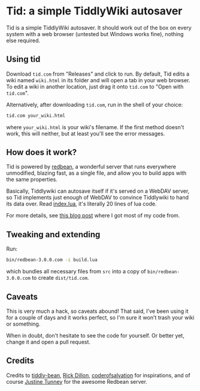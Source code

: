 # Tid: a simple TiddlyWiki autosaver

Tid is a simple TiddlyWiki autosaver. It should work out of the box on every system with a web browser (untested but Windows works fine), nothing else required.

## Using tid

Download `tid.com` from "Releases" and click to run. By default, Tid edits a wiki named `wiki.html` in its folder and will open a tab in your web browser. To edit a wiki in another location, just drag it onto `tid.com` to "Open with `tid.com`".

Alternatively, after downloading `tid.com`, run in the shell of your choice:

```bash
tid.com your_wiki.html
```

where `your_wiki.html` is your wiki's filename. If the first method doesn't work, this will neither, but at least you'll see the error messages.

## How does it work?

Tid is powered by [redbean](http://redbean.dev), a wonderful server that runs everywhere unmodified, blazing fast, as a single file, and allow you to build apps with the same properties.

Basically, Tiddlywiki can autosave itself if it's served on a WebDAV server, so Tid implements just enough of WebDAV to convince Tiddlywiki to hand its data over. Read [index.lua](src/index.lua), it's literally 20 lines of lua code.

For more details, see [this blog post](https://rpdillon.net/redbean-tiddlywiki-saver.html) where I got most of my code from.

## Tweaking and extending

Run:

```bash
bin/redbean-3.0.0.com -i build.lua
```

which bundles all necessary files from `src` into a copy of `bin/redbean-3.0.0.com` to create `dist/tid.com`.

## Caveats

This is very much a hack, so caveats abound! That said, I've been using it for a couple of days and it works perfect, so I'm sure it won't trash your wiki or something.

When in doubt, don't hesitate to see the code for yourself. Or better yet, change it and open a pull request.

## Credits

Credits to [tiddly-bean](https://github.com/amreus/tiddly-bean), [Rick Dillon](https://rpdillon.net/redbean-tiddlywiki-saver.html), [coderofsalvation](https://talk.tiddlywiki.org/t/hi-thanks-for-tiddlywiki-redbean-server-implementation/4110) for inspirations, and of course [Justine Tunney](https://justine.lol/) for the awesome Redbean server.
